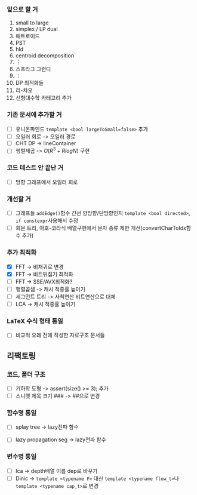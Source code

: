 ### 앞으로 할 거
  1. small to large
  1. simplex / LP dual
  1. 매트로이드
  1. PST
  1. hld
  1. centroid decomposition
  1. $\vdots$
  1. 스프라그 그런디
  1. $\vdots$
  1. DP 최적화들
  1. 리-차오
  1. 선형대수학 카테고리 추가

### 기존 문서에 추가할 거
  * [ ] 유니온파인드 `template <bool largeToSmall=false>` 추가
  * [ ] 오일러 회로 -> 오일러 경로
  * [ ] CHT DP -> lineContainer
  * [ ] 행렬제곱 -> $O(R^3 + RlogN)$ 구현

### 코드 테스트 안 끝난 거
  * [ ] 방향 그래프에서 오일러 회로

### 개선할 거
  * [ ] 그래프들 `addEdge()`함수 간선 양방향/단방향인지 `template <bool directed>`, `if constexpr`사용해서 수정
  * [ ] 회문 트리, 아호-코라식 배열구현에서 문자 종류 제한 개선(convertCharToIdx함수 추가)

### 추가 최적화
  * [x] FFT -> 비재귀로 변경
  * [x] FFT -> 비트뒤집기 최적화
  * [ ] FFT -> SSE/AVX최적화?
  * [ ] 행렬곱셈 -> 캐시 적중률 높이기
  * [ ] 세그먼트 트리 -> 사칙연산 비트연산으로 대체
  * [ ] LCA -> 캐시 적중률 높이기

### LaTeX 수식 형태 통일
  * [ ] 비교적 오래 전에 작성한 자료구조 문서들

## 리팩토링
### 코드, 폴더 구조
  * [ ] 기하학 도형 -> assert(size() >= 3); 추가
  * [ ] 스니펫 제목 크기 \#\#\# -> \#\#으로 변경

### 함수명 통일
  * [ ] splay tree -> lazy전파 함수
  * [ ] lazy propagation seg -> lazy전파 함수


### 변수명 통일
  * [ ] lca -> depth배열 이름 dep로 바꾸기
  * [ ] Dinic -> `template <typename F>` 대신 `template <typename flow_t>`나 `template <typename cap_t>`로 변경
